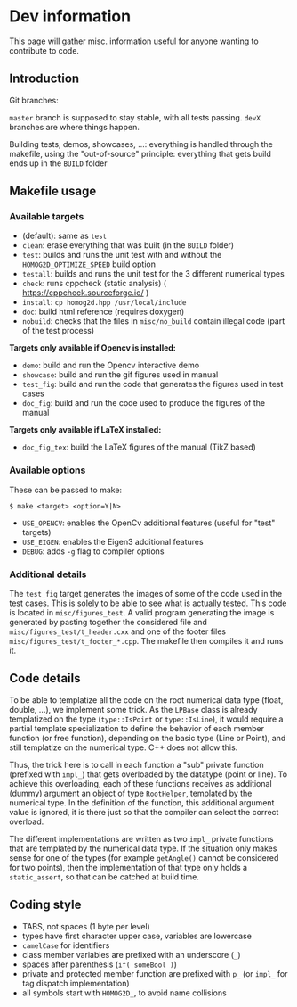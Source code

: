# Dev information

This page will gather misc. information useful for anyone wanting to contribute to code.

## Introduction

Git branches:

`master` branch is supposed to stay stable, with all tests passing.
`devX` branches are where things happen.

Building tests, demos, showcases, ...: everything is handled through the makefile, using the "out-of-source" principle:
everything that gets build ends up in the `BUILD` folder

## Makefile usage

### Available targets

* (default): same as `test`
* `clean`: erase everything that was built (in the `BUILD` folder)
* `test`: builds and runs the unit test with and without the `HOMOG2D_OPTIMIZE_SPEED` build option
* `testall`: builds and runs the unit test for the 3 different numerical types
* `check`: runs cppcheck (static analysis) ( https://cppcheck.sourceforge.io/ )
* `install`: `cp homog2d.hpp /usr/local/include`
* `doc`: build html reference (requires doxygen)
* `nobuild`: checks that the files in `misc/no_build` contain illegal code (part of the test process)


**Targets only available if Opencv is installed:**

* `demo`: build and run the Opencv interactive demo
* `showcase`: build and run the gif figures used in manual
* `test_fig`: build and run the code that generates the figures used in test cases
* `doc_fig`: build and run the code used to produce the figures of the manual

**Targets only available if LaTeX installed:**

* `doc_fig_tex`: build the LaTeX figures of the manual (TikZ based)

### Available options

These can be passed to make:
```
$ make <target> <option=Y|N>
```

* `USE_OPENCV`: enables the OpenCv additional features (useful for "test" targets)
* `USE_EIGEN`: enables the Eigen3 additional features
* `DEBUG`:  adds `-g` flag to compiler options

### Additional details

The `test_fig` target generates the images of some of the code used in the test cases.
This is solely to be able to see what is actually tested.
This code is located in `misc/figures_test`.
A valid program generating the image is generated by pasting together the considered file and `misc/figures_test/t_header.cxx` and one of the footer files
`misc/figures_test/t_footer_*.cpp`.
The makefile then compiles it and runs it.

## Code details

To be able to templatize all the code on the root numerical data type (float, double, ...), we implement some trick.
As the `LPBase` class is already templatized on the type (`type::IsPoint` or `type::IsLine`),
it would require a partial template specialization to define the behavior of each member function (or free function),
depending on the basic type (Line or Point), and still templatize on the numerical type.
C++ does not allow this.

Thus, the trick here is to call in each function a "sub" private function (prefixed with `impl_`) that gets overloaded by the datatype (point or line).
To achieve this overloading, each of these functions receives as additional (dummy) argument an object of type `RootHelper`, templated by the numerical type.
In the definition of the function, this additional argument value is ignored,
it is there just so that the compiler can select the correct overload.

The different implementations are written as two `impl_` private functions that are templated by the numerical data type.
If the situation only makes sense for one of the types (for example `getAngle()` cannot be considered for two points), then
the implementation of that type only holds a `static_assert`, so that can be catched at build time.




## Coding style

- TABS, not spaces (1 byte per level)
- types have first character upper case, variables are lowercase
- `camelCase` for identifiers
- class member variables are prefixed with an underscore (`_`)
- spaces after parenthesis (`if( someBool )`)
- private and protected member function are prefixed with `p_` (or `impl_` for tag dispatch implementation)
- all symbols start with `HOMOG2D_`, to avoid name collisions


